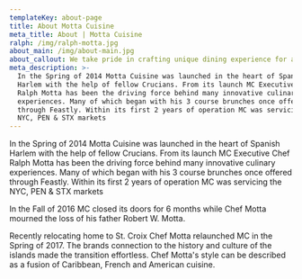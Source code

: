 ```yaml
---
templateKey: about-page
title: About Motta Cuisine
meta_title: About | Motta Cuisine
ralph: /img/ralph-motta.jpg
about_main: /img/about-main.jpg
about_callout: We take pride in crafting unique dining experience for all of our clients no matter the budget.
meta_description: >-
  In the Spring of 2014 Motta Cuisine was launched in the heart of Spanish
  Harlem with the help of fellow Crucians. From its launch MC Executive Chef
  Ralph Motta has been the driving force behind many innovative culinary
  experiences. Many of which began with his 3 course brunches once offered
  through Feastly. Within its first 2 years of operation MC was servicing the
  NYC, PEN & STX markets
---
```

In the Spring of 2014 Motta Cuisine was launched in the heart of Spanish Harlem with the help of fellow Crucians. From its launch MC Executive Chef Ralph Motta has been the driving force behind many innovative culinary experiences. Many of which began with his 3 course brunches once offered through Feastly. Within its first 2 years of operation MC was servicing the NYC, PEN & STX markets



In the Fall of 2016 MC closed its doors for 6 months while Chef Motta mourned the loss of his father Robert W. Motta.



Recently relocating home to St. Croix Chef Motta relaunched MC in the Spring of 2017. The brands connection to the history and culture of the islands made the transition effortless. Chef Motta's style can be described as a fusion of Caribbean, French and American cuisine.
